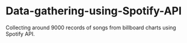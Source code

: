 # Data-gathering-using-Spotify-API
Collecting around 9000 records of songs from billboard charts using Spotify API.
